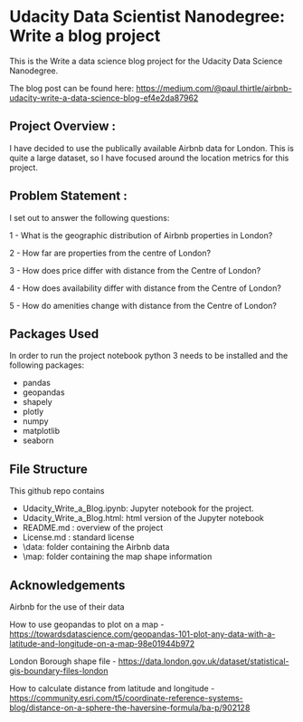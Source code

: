 # Udacity Data Scientist Nanodegree: Write a blog project
This is the Write a data science blog project for the Udacity Data Science Nanodegree.

The blog post can be found here: https://medium.com/@paul.thirtle/airbnb-udacity-write-a-data-science-blog-ef4e2da87962

## Project Overview :
I have decided to use the publically available Airbnb data for London. This is quite a large dataset, so I have focused around the location metrics for this project.

## Problem Statement :
I set out to answer the following questions:

1 - What is the geographic distribution of Airbnb properties in London?

2 - How far are properties from the centre of London?
 
3 - How does price differ with distance from the Centre of London?

4 - How does availability differ with distance from the Centre of London?

5 - How do amenities change with distance from the Centre of London?


## Packages Used
In order to run the project notebook python 3 needs to be installed and the following packages:

- pandas
- geopandas
- shapely
- plotly
- numpy
- matplotlib
- seaborn

## File Structure

This github repo contains
- Udacity_Write_a_Blog.ipynb: Jupyter notebook for the project.
- Udacity_Write_a_Blog.html: html version of the Jupyter notebook
- README.md : overview of the project
- License.md : standard license
- \data: folder containing the Airbnb data
- \map: folder containing the map shape information




## Acknowledgements
Airbnb for the use of their data 

How to use geopandas to plot on a map - https://towardsdatascience.com/geopandas-101-plot-any-data-with-a-latitude-and-longitude-on-a-map-98e01944b972

London Borough shape file - https://data.london.gov.uk/dataset/statistical-gis-boundary-files-london

How to calculate distance from latitude and longitude - https://community.esri.com/t5/coordinate-reference-systems-blog/distance-on-a-sphere-the-haversine-formula/ba-p/902128




